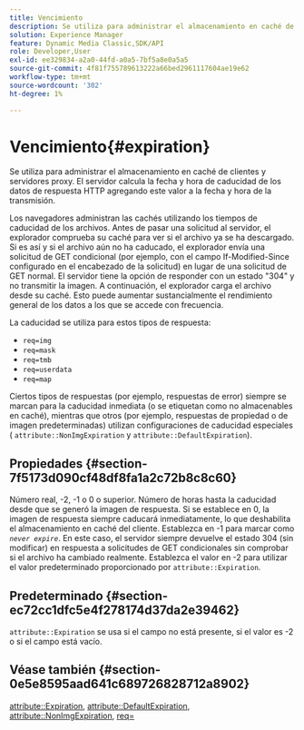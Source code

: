 ```yaml
---
title: Vencimiento
description: Se utiliza para administrar el almacenamiento en caché de clientes y servidores proxy. El servidor calcula la fecha y hora de caducidad de los datos de respuesta HTTP agregando este valor a la fecha y hora de la transmisión.
solution: Experience Manager
feature: Dynamic Media Classic,SDK/API
role: Developer,User
exl-id: ee329834-a2a0-44fd-a0a5-7bf5a8e0a5a5
source-git-commit: 4f81f755789613222a66bed2961117604ae19e62
workflow-type: tm+mt
source-wordcount: '302'
ht-degree: 1%

---
```


# Vencimiento{#expiration}

Se utiliza para administrar el almacenamiento en caché de clientes y servidores proxy. El servidor calcula la fecha y hora de caducidad de los datos de respuesta HTTP agregando este valor a la fecha y hora de la transmisión.

Los navegadores administran las cachés utilizando los tiempos de caducidad de los archivos. Antes de pasar una solicitud al servidor, el explorador comprueba su caché para ver si el archivo ya se ha descargado. Si es así y si el archivo aún no ha caducado, el explorador envía una solicitud de GET condicional (por ejemplo, con el campo If-Modified-Since configurado en el encabezado de la solicitud) en lugar de una solicitud de GET normal. El servidor tiene la opción de responder con un estado &quot;304&quot; y no transmitir la imagen. A continuación, el explorador carga el archivo desde su caché. Esto puede aumentar sustancialmente el rendimiento general de los datos a los que se accede con frecuencia.

La caducidad se utiliza para estos tipos de respuesta:

* `req=img`
* `req=mask`
* `req=tmb`
* `req=userdata`
* `req=map`

Ciertos tipos de respuestas (por ejemplo, respuestas de error) siempre se marcan para la caducidad inmediata (o se etiquetan como no almacenables en caché), mientras que otros (por ejemplo, respuestas de propiedad o de imagen predeterminadas) utilizan configuraciones de caducidad especiales ( `attribute::NonImgExpiration` y `attribute::DefaultExpiration`).

## Propiedades {#section-7f5173d090cf48df8fa1a2c72b8c8c60}

Número real, -2, -1 o 0 o superior. Número de horas hasta la caducidad desde que se generó la imagen de respuesta. Si se establece en 0, la imagen de respuesta siempre caducará inmediatamente, lo que deshabilita el almacenamiento en caché del cliente. Establezca en -1 para marcar como *`never expire`*. En este caso, el servidor siempre devuelve el estado 304 (sin modificar) en respuesta a solicitudes de GET condicionales sin comprobar si el archivo ha cambiado realmente. Establezca el valor en -2 para utilizar el valor predeterminado proporcionado por `attribute::Expiration`.

## Predeterminado {#section-ec72cc1dfc5e4f278174d37da2e39462}

`attribute::Expiration` se usa si el campo no está presente, si el valor es -2 o si el campo está vacío.

## Véase también {#section-0e5e8595aad641c689726828712a8902}

[attribute::Expiration](../../../../../../is-api/image-catalog/image-serving-api-ref/c-image-catalog-reference/c-attributes-reference/r-expiration.md#reference-a0bf4686425d4e00b8014c4950fb62b7), [attribute::DefaultExpiration](../../../../../../is-api/image-catalog/image-serving-api-ref/c-image-catalog-reference/c-attributes-reference/r-defaultexpiration.md#reference-0526166fab654fceb243b75d1ea4f0cf), [attribute::NonImgExpiration](../../../../../../is-api/image-catalog/image-serving-api-ref/c-image-catalog-reference/c-attributes-reference/r-nonimgexpiration.md#reference-a8066cd0d24b4ea98100ade4821f1f9d), [req=](../../../../../../is-api/http-ref/image-serving-api-ref/c-http-protocol-reference/c-command-reference/r-req/r-req.md#reference-907cdb4a97034db7ad94695f25552e76)
